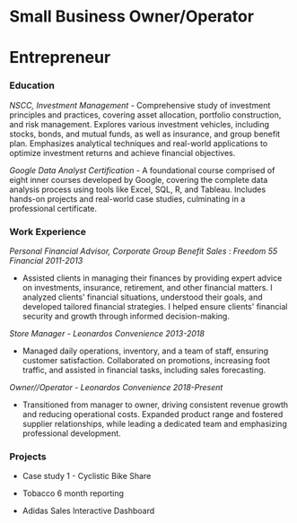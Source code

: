 
# Small Business Owner/Operator

# Entrepreneur

### Education

*NSCC, Investment Management* - Comprehensive study of investment principles and practices, covering asset allocation, portfolio construction, and risk management. Explores various investment vehicles, including stocks, bonds, and mutual funds, as well as insurance, and group benefit plan. Emphasizes analytical techniques and real-world applications to optimize investment returns and achieve financial objectives.

*Google Data Analyst Certification* - A foundational course comprised of eight inner courses developed by Google, covering the complete data analysis process using tools like Excel, SQL, R, and Tableau. Includes hands-on projects and real-world case studies, culminating in a professional certificate.

### Work Experience
*Personal Financial Advisor, Corporate Group Benefit Sales* : *Freedom 55 Financial* *2011-2013*

- Assisted clients in managing their finances by providing expert advice on investments, insurance, retirement, and other financial matters. I analyzed clients' financial situations, understood their goals, and developed tailored financial strategies. I helped ensure clients' financial security and growth through informed decision-making.

*Store Manager - Leonardos Convenience* *2013-2018* 

- Managed daily operations, inventory, and a team of staff, ensuring customer satisfaction. Collaborated on promotions, increasing foot traffic, and assisted in financial tasks, including sales forecasting.

*Owner//Operator - Leonardos Convenience* *2018-Present* 

- Transitioned from manager to owner, driving consistent revenue growth and reducing operational costs. Expanded product range and fostered supplier relationships, while leading a dedicated team and emphasizing professional development.

### Projects

- Case study 1 - Cyclistic Bike Share

- Tobacco 6 month reporting

- Adidas Sales Interactive Dashboard




